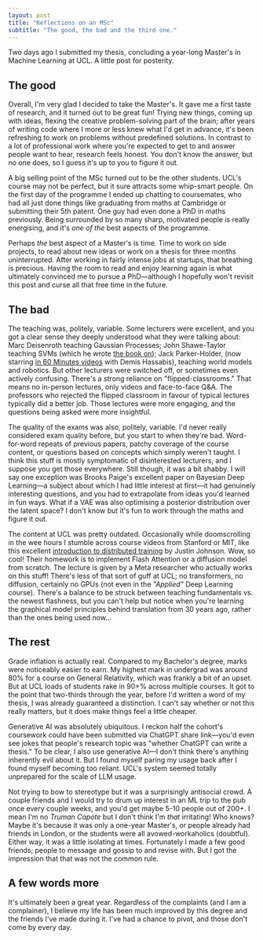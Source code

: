 ```yaml
---
layout: post
title: "Reflections on an MSc"
subtitle: "The good, the bad and the third one."
---
```



Two days ago I submitted my thesis, concluding a year-long Master's in Machine Learning at UCL. A little post for posterity.

## The good
Overall, I'm very glad I decided to take the Master's. It gave me a first taste of research, and it turned out to be great fun! Trying new things, coming up with ideas, flexing the creative problem-solving part of the brain; after years of writing code where I more or less knew what I'd get in advance, it's been refreshing to work on problems without predefined solutions. In contrast to a lot of professional work where you're expected to get to and answer people want to hear, research feels honest. You don't know the answer, but no one does, so I guess it's up to you to figure it out.

A big selling point of the MSc turned out to be the other students. UCL's course may not be perfect, but it sure attracts some whip-smart people. On the first day of the programme I ended up chatting to coursemates, who had all just done things like graduating from maths at Cambridge or submitting their 5th patent. One guy had even done a PhD in maths previously. Being surrounded by so many sharp, motivated people is really energising, and it's *one of the* best aspects of the programme.

Perhaps *the* best aspect of a Master's is time. Time to work on side projects, to read about new ideas or work on a thesis for three months uninterrupted. After working in fairly intense jobs at startups, that breathing is precious. Having the room to read and enjoy learning again is what ultimately convinced me to pursue a PhD—although I hopefully won't revisit this post and curse all that free time in the future.

## The bad
The teaching was, politely, variable. Some lecturers were excellent, and you got a clear sense they deeply understood what they were talking about: Marc Deisenroth teaching Gaussian Processes; John Shawe-Taylor teaching SVMs (which he wrote [the book on](https://www.cambridge.org/core/books/an-introduction-to-support-vector-machines-and-other-kernelbased-learning-methods/A6A6F4084056A4B23F88648DDBFDD6FC)); Jack Parker-Holder, (now starring [in 60 Minutes videos](https://youtu.be/qUbx5RC8ro4?si=l0JsF8nYFoGy96N9) with Demis Hassabis), teaching world models and robotics. But other lecturers were switched off, or sometimes even actively confusing. There's a strong reliance on "flipped-classrooms." That means no in-person lectures, only videos and face-to-face Q&A. The professors who rejected the flipped classroom in favour of typical lectures typically did a better job. Those lectures were more engaging, and the questions being asked were more insightful.

The quality of the exams was also, politely, variable. I'd never really considered exam quality before, but you start to when they're bad. Word-for-word repeats of previous papers, patchy coverage of the course content, or questions based on concepts which simply weren't taught. I think this stuff is mostly symptomatic of disinterested lecturers, and I suppose you get those everywhere. Still though, it was a bit shabby. I will say one exception was Brooks Paige's excellent paper on Bayesian Deep Learning—a subject about which I had little interest at first—it had genuinely interesting questions, and you had to extrapolate from ideas you'd learned in fun ways. What if a VAE was also optimising a posterior distribution over the latent space? I don't know but it's fun to work through the maths and figure it out.

The content at UCL was pretty outdated. Occasionally while doomscrolling in the wee hours I stumble across course videos from Stanford or MIT, like this excellent [introduction to distributed training](https://www.youtube.com/watch?v=9MvD-XsowsE&ab_channel=StanfordOnline) by Justin Johnson. Wow, so cool! Their homework is to implement Flash Attention or a diffusion model from scratch. The lecture is given by a Meta researcher who actually works on this stuff! There's less of that sort of guff at UCL; no transformers, no diffusion, certainly no GPUs (not even in the *"Applied"* Deep Learning course). There's a balance to be struck between teaching fundamentals vs. the newest flashness, but you can't help but notice when you're learning the graphical model principles behind translation from 30 years ago, rather than the ones being used now...

## The rest
Grade inflation is actually real. Compared to my Bachelor's degree, marks were noticeably easier to earn. My highest mark in undergrad was around 80% for a course on General Relativity, which was frankly a bit of an upset. But at UCL loads of students rake in 90+% across multiple courses. It got to the point that two-thirds through the year, before I'd written a word of my thesis, I was already guaranteed a distinction. I can't say whether or not this really matters, but it does make things feel a little cheaper.

Generative AI was absolutely ubiquitous. I reckon half the cohort's coursework could have been submitted via ChatGPT share link—you'd even see jokes that people's research topic was "whether ChatGPT can write a thesis." To be clear, I also use generative AI—I don't think there's anything inherently evil about it. But I found myself paring my usage back after I found myself becoming too reliant. UCL's system seemed totally unprepared for the scale of LLM usage.

Not trying to bow to stereotype but it was a surprisingly antisocial crowd. A couple friends and I would try to drum up interest in an ML trip to the pub once every couple weeks, and you'd get maybe 5-10 people out of 200+. I mean I'm no *Truman Capote* but I don't think I'm *that* irritating! Who knows? Maybe it's because it was only a one-year Master's, or people already had friends in London, or the students were all avowed-workaholics (doubtful). Either way, it was a little isolating at times. Fortunately I made a few good friends; people to message and gossip to and revise with. But I got the impression that that was not the common rule.

## A few words more
It's ultimately been a great year. Regardless of the complaints (and I am a complainer), I believe my life has been much improved by this degree and the friends I've made during it. I've had a chance to pivot, and those don't come by every day. 